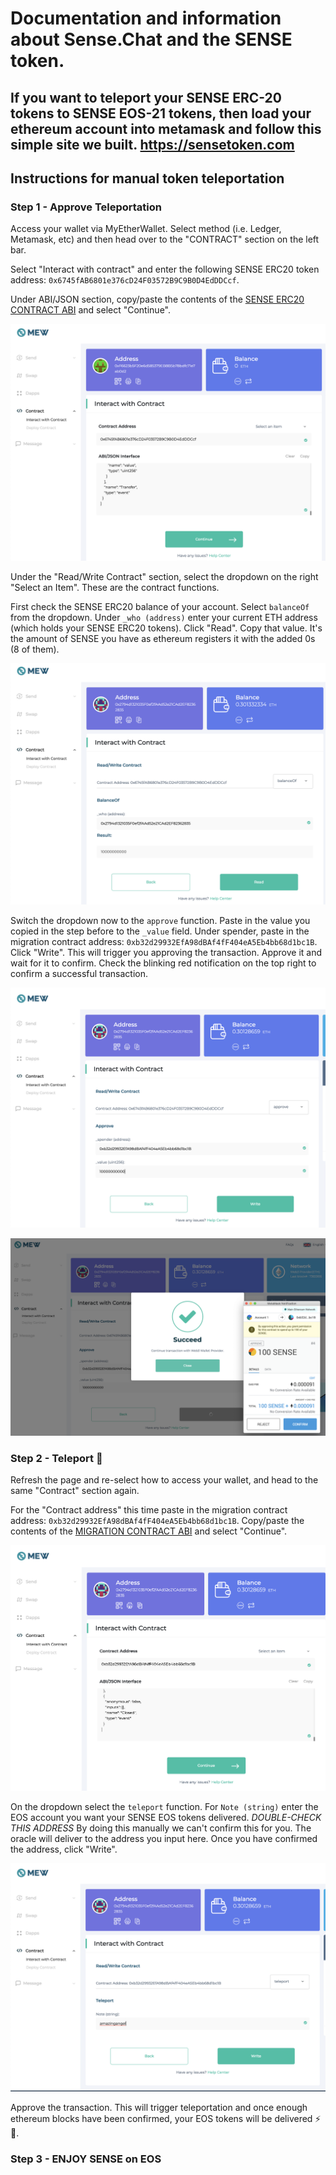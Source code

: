 # Documentation and information about Sense.Chat and the SENSE token.

## If you want to teleport your SENSE ERC-20 tokens to SENSE EOS-21 tokens, then load your ethereum account into metamask and follow this simple site we built. https://sensetoken.com

## Instructions for manual token teleportation

### Step 1 - Approve Teleportation
Access your wallet via MyEtherWallet. Select method (i.e. Ledger, Metamask, etc) and then head over to the "CONTRACT" section on the left bar.

Select "Interact with contract" and enter the following SENSE ERC20 token address: `0x6745fAB6801e376cD24F03572B9C9B0D4EdDDCcf`.

Under ABI/JSON section, copy/paste the contents of the [SENSE ERC20 CONTRACT ABI](senseToken.abi) and select "Continue".

![sense-setup](screenshots/sense-setup.png)

Under the "Read/Write Contract" section, select the dropdown on the right "Select an Item". These are the contract functions.

First check the SENSE ERC20 balance of your account. Select `balanceOf` from the dropdown. Under `_who (address)` enter your current ETH address (which holds your SENSE ERC20 tokens). Click "Read". Copy that value. It's the amount of SENSE you have as ethereum registers it with the added 0s (8 of them).

![balance](screenshots/balance.png)

Switch the dropdown now to the `approve` function. Paste in the value you copied in the step before to the `_value` field. Under spender, paste in the migration contract address: `0xb32d29932EfA98dBAf4fF404eA5Eb4bb68d1bc1B`. Click "Write". This will trigger you approving the transaction. Approve it and wait for it to confirm. Check the blinking red notification on the top right to confirm a successful transaction.

![approve](screenshots/approve.png)

![approve-confirm](screenshots/approve-confirm.png)

### Step 2 - Teleport 🚀
Refresh the page and re-select how to access your wallet, and head to the same "Contract" section again.

For the "Contract address" this time paste in the migration contract address: `0xb32d29932EfA98dBAf4fF404eA5Eb4bb68d1bc1B`. Copy/paste the contents of the [MIGRATION CONTRACT ABI](migration.abi) and select "Continue".

![migration-setup](screenshots/migration-setup.png)

On the dropdown select the `teleport` function. For `Note (string)` enter the EOS account you want your SENSE EOS tokens delivered. *DOUBLE-CHECK THIS ADDRESS* By doing this manually we can't confirm this for you. The oracle will deliver to the address you input here. Once you have confirmed the address, click "Write".

![teleport](screenshots/teleport.png)

Approve the transaction. This will trigger teleportation and once enough ethereum blocks have been confirmed, your EOS tokens will be delivered ⚡ 🚀.

### Step 3 - ENJOY SENSE on EOS
